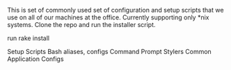 This is set of commonly used set of configuration and setup scripts that we use on all of our machines at the office.
Currently supporting only *nix systems.
Clone the repo and run the installer script.

run rake install

Setup Scripts
Bash aliases, configs
Command Prompt Stylers
Common Application Configs
